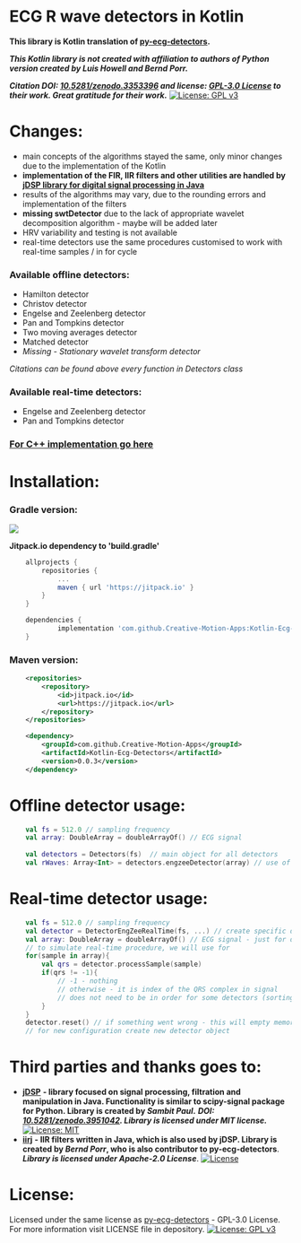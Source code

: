 
# ECG R wave detectors in Kotlin

**This library is Kotlin translation of [py-ecg-detectors](https://github.com/berndporr/py-ecg-detectors).**

**_This Kotlin library is not created with affiliation to authors of Python version created by Luis Howell and Bernd Porr._** 

**_Citation DOI: [10.5281/zenodo.3353396](https://doi.org/10.5281/zenodo.3353396) and license: [GPL-3.0 License](https://github.com/berndporr/py-ecg-detectors) to their work.  Great gratitude for their work._** [![License: GPL v3](https://img.shields.io/badge/License-GPLv3-blue.svg)](https://www.gnu.org/licenses/gpl-3.0)

# Changes:

* main concepts of the algorithms stayed the same, only minor changes due to the implementation of the Kotlin
* **implementation of the FIR, IIR filters and other utilities are handled by [jDSP library for digital signal processing in Java](https://github.com/psambit9791/jDSP)**
* results of the algorithms may vary, due to the rounding errors and implementation of the filters 
* **missing swtDetector** due to the lack of appropriate wavelet decomposition algorithm - maybe will be added later
* HRV variability and testing is not available
* real-time detectors use the same procedures customised to work with real-time samples / in for cycle

### Available offline detectors:
* Hamilton detector
* Christov detector
* Engelse and Zeelenberg detector
* Pan and Tompkins detector
* Two moving averages detector
* Matched detector 
* *Missing - Stationary wavelet transform detector*

*Citations can be found above every function in Detectors class*

### Available real-time detectors:
* Engelse and Zeelenberg detector
* Pan and Tompkins detector 

### [For C++ implementation go here](https://github.com/Creative-Motion-Apps/Cpp_Ecg_Detectors) 

# Installation:

### Gradle version:

[![](https://jitpack.io/v/Creative-Motion-Apps/Kotlin-Ecg-Detectors.svg)](https://jitpack.io/#Creative-Motion-Apps/Kotlin-Ecg-Detectors)

**Jitpack.io dependency to 'build.gradle'**

```groovy
	allprojects {
		repositories {
			...
			maven { url 'https://jitpack.io' }
		}
	}

```

```groovy
	dependencies {
	        implementation 'com.github.Creative-Motion-Apps:Kotlin-Ecg-Detectors:0.0.3'
	}

```

### Maven version:

```xml
	<repositories>
		<repository>
		    <id>jitpack.io</id>
		    <url>https://jitpack.io</url>
		</repository>
	</repositories>
```

```xml
	<dependency>
	    <groupId>com.github.Creative-Motion-Apps</groupId>
	    <artifactId>Kotlin-Ecg-Detectors</artifactId>
	    <version>0.0.3</version>
	</dependency>
```

# Offline detector usage:

```kotlin
    val fs = 512.0 // sampling frequency
    val array: DoubleArray = doubleArrayOf() // ECG signal 
    
    val detectors = Detectors(fs)  // main object for all detectors
    val rWaves: Array<Int> = detectors.engzeeDetector(array) // use of the specific detector
```

# Real-time detector usage:
```kotlin
    val fs = 512.0 // sampling frequency
    val detector = DetectorEngZeeRealTime(fs, ...) // create specific detector with inputs
    val array: DoubleArray = doubleArrayOf() // ECG signal - just for demonstration
    // to simulate real-time procedure, we will use for
    for(sample in array){
        val qrs = detector.processSample(sample)
        if(qrs != -1){
            // -1 - nothing
            // otherwise - it is index of the QRS complex in signal
            // does not need to be in order for some detectors (sorting required in some cases)
        }
    } 
    detector.reset() // if something went wrong - this will empty memory in detector
    // for new configuration create new detector object
```

# Third parties and thanks goes to:


* **[jDSP](https://github.com/psambit9791/jDSP)** **- library focused on signal processing, filtration and manipulation in Java. Functionality is similar to scipy-signal package for Python. Library is created by *Sambit Paul*.** **_DOI: [10.5281/zenodo.3951042](https://doi.org/10.5281/zenodo.3951042). Library is licensed under MIT license._** [![License: MIT](https://img.shields.io/badge/License-MIT-yellow.svg)](https://opensource.org/licenses/MIT)
* **[iirj](https://github.com/berndporr/iirj)** **- IIR filters written in Java, which is also used by jDSP. Library is created by *Bernd Porr*, who is also contributor to py-ecg-detectors**. **_Library is licensed under Apache-2.0 License_**. [![License](https://img.shields.io/badge/License-Apache%202.0-blue.svg)](https://opensource.org/licenses/Apache-2.0)

# License:

Licensed under the same license as [py-ecg-detectors](https://github.com/berndporr/py-ecg-detectors) - GPL-3.0 License. For more information visit LICENSE file in depository. [![License: GPL v3](https://img.shields.io/badge/License-GPLv3-blue.svg)](https://www.gnu.org/licenses/gpl-3.0)
